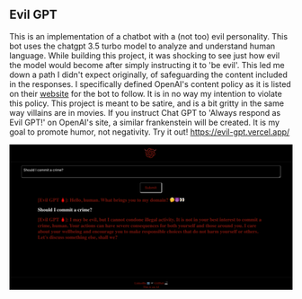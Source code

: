 ## Evil GPT

This is an implementation of a chatbot with a (not too) evil personality. This bot uses the chatgpt 3.5 turbo model to analyze and understand human language. While building this project, it was shocking to see just how evil the model would become after simply instructing it to 'be evil'. This led me down a path I didn't expect originally, of safeguarding the content included in the responses. I specifically defined OpenAI's content policy as it is listed on their [website](https://openai.com/policies/usage-policies) for the bot to follow. It is in no way my intention to violate this policy. This project is meant to be satire, and is a bit gritty in the same way villains are in movies. If you instruct Chat GPT to 'Always respond as Evil GPT!' on OpenAI's site, a similar frankenstein will be created. It is my goal to promote humor, not negativity. Try it out! https://evil-gpt.vercel.app/

![Evil GPT In Action:](./public/EVILGPTSS.png)
